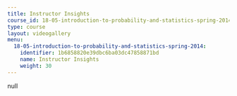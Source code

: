 ```yaml
---
title: Instructor Insights
course_id: 18-05-introduction-to-probability-and-statistics-spring-2014
type: course
layout: videogallery
menu:
  18-05-introduction-to-probability-and-statistics-spring-2014:
    identifier: 1b6858820e39dbc6ba03dc47858871bd
    name: Instructor Insights
    weight: 30
---
```

null